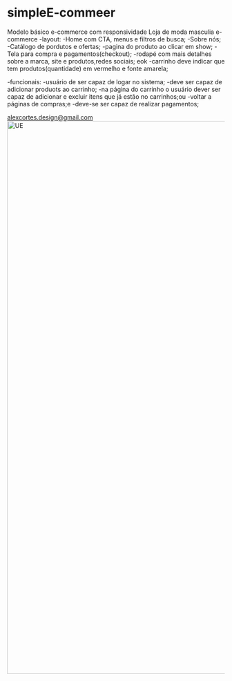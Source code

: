 # simpleE-commeer
Modelo básico e-commerce com responsividade
Loja de moda masculia e-commerce
-layout:
  -Home com CTA, menus e filtros de busca;
  -Sobre nós;
  -Catálogo de pordutos e ofertas;
  -pagina do produto ao clicar em show; 
  -Tela para compra e pagamentos(checkout);
  -rodapé com mais detalhes sobre a marca, site e produtos,redes sociais; eok
  -carrinho deve indicar que tem produtos(quantidade) em vermelho e fonte amarela;
  
  
-funcionais:
 -usuário de ser capaz de logar no sistema;
 -deve ser capaz de adicionar produots ao carrinho;
 -na página do carrinho o usuário dever ser capaz de adicionar e excluir itens que já estão no carrinhos;ou
 -voltar a páginas de compras;e
 -deve-se ser capaz de realizar pagamentos;


alexcortes.design@gmail.com
<img width="1281" alt="UE" src="https://user-images.githubusercontent.com/45578535/138760242-f578a7df-f0b5-4d70-9f11-bb315c6c3bb4.PNG">
